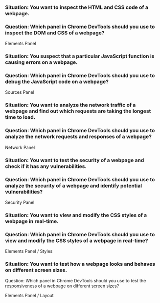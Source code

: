 ### Situation: You want to inspect the HTML and CSS code of a webpage.
### Question: Which panel in Chrome DevTools should you use to inspect the DOM and CSS of a webpage?

Elements Panel

### Situation: You suspect that a particular JavaScript function is causing errors on a webpage.
### Question: Which panel in Chrome DevTools should you use to debug the JavaScript code on a webpage?

Sources Panel

### Situation: You want to analyze the network traffic of a webpage and find out which requests are taking the longest time to load.
### Question: Which panel in Chrome DevTools should you use to analyze the network requests and responses of a webpage?

Network Panel

### Situation: You want to test the security of a webpage and check if it has any vulnerabilities.
### Question: Which panel in Chrome DevTools should you use to analyze the security of a webpage and identify potential vulnerabilities?

Security Panel

### Situation: You want to view and modify the CSS styles of a webpage in real-time.
### Question: Which panel in Chrome DevTools should you use to view and modify the CSS styles of a webpage in real-time?

Elements Panel / Styles

### Situation: You want to test how a webpage looks and behaves on different screen sizes.
Question: Which panel in Chrome DevTools should you use to test the responsiveness of a webpage on different screen sizes?

Elements Panel / Layout